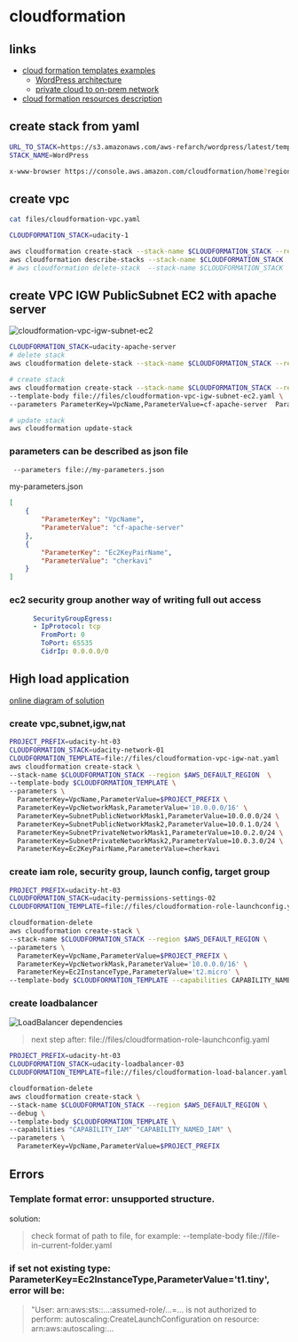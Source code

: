 # cloudformation
## links
* [cloud formation templates examples](https://github.com/orgs/aws-samples/repositories?q=cloudformation)
  * [WordPress architecture](https://github.com/aws-samples/aws-refarch-wordpress)
  * [private cloud to on-prem network](https://github.com/udacity/nd9991-c2-Infrastructure-as-Code-v1-Exercises_Solution/tree/master/lesson-2-Infrastructure%20as%20Code)
* [cloud formation resources description](https://docs.aws.amazon.com/AWSCloudFormation/latest/UserGuide/aws-template-resource-type-ref.html)

## create stack from yaml
```sh
URL_TO_STACK=https://s3.amazonaws.com/aws-refarch/wordpress/latest/templates/aws-refarch-wordpress-master-newvpc.yaml
STACK_NAME=WordPress

x-www-browser https://console.aws.amazon.com/cloudformation/home?region=us-east-1#/stacks/new?stackName=$STACK_NAME&templateURL=$URL_TO_STACK
```  

## create vpc
```sh
cat files/cloudformation-vpc.yaml
```
```sh
CLOUDFORMATION_STACK=udacity-1

aws cloudformation create-stack --stack-name $CLOUDFORMATION_STACK --region us-east-1 --template-body file://files/cloudformation-vpc.yaml
aws cloudformation describe-stacks --stack-name $CLOUDFORMATION_STACK
# aws cloudformation delete-stack  --stack-name $CLOUDFORMATION_STACK
```

## create VPC IGW PublicSubnet EC2 with apache server
![cloudformation-vpc-igw-subnet-ec2](https://user-images.githubusercontent.com/8113355/230791715-158046f5-8d08-465e-9389-18d3d1c46a0b.png)  
```sh
CLOUDFORMATION_STACK=udacity-apache-server
# delete stack 
aws cloudformation delete-stack --stack-name $CLOUDFORMATION_STACK --region us-east-1

# create stack
aws cloudformation create-stack --stack-name $CLOUDFORMATION_STACK --region us-east-1 --debug \
--template-body file://files/cloudformation-vpc-igw-subnet-ec2.yaml \
--parameters ParameterKey=VpcName,ParameterValue=cf-apache-server  ParameterKey=Ec2KeyPairName,ParameterValue=cherkavi

# update stack 
aws cloudformation update-stack 
```

### parameters can be described as json file
```sh
 --parameters file://my-parameters.json
```
my-parameters.json
```json
[
	{
		"ParameterKey": "VpcName",
		"ParameterValue": "cf-apache-server"
	}, 
	{
		"ParameterKey": "Ec2KeyPairName",
		"ParameterValue": "cherkavi"
	}
]
```

### ec2 security group another way of writing full out access
```yaml
      SecurityGroupEgress:
      - IpProtocol: tcp
        FromPort: 0
        ToPort: 65535
        CidrIp: 0.0.0.0/0
```

## High load application
[online diagram of solution](https://online.visual-paradigm.com/w/xqyroxcb/diagrams/#diagram:workspace=xqyroxcb&proj=2&id=33)

### create vpc,subnet,igw,nat
```sh
PROJECT_PREFIX=udacity-ht-03
CLOUDFORMATION_STACK=udacity-network-01
CLOUDFORMATION_TEMPLATE=file://files/cloudformation-vpc-igw-nat.yaml
aws cloudformation create-stack \
--stack-name $CLOUDFORMATION_STACK --region $AWS_DEFAULT_REGION  \
--template-body $CLOUDFORMATION_TEMPLATE \
--parameters \
  ParameterKey=VpcName,ParameterValue=$PROJECT_PREFIX \
  ParameterKey=VpcNetworkMask,ParameterValue='10.0.0.0/16' \
  ParameterKey=SubnetPublicNetworkMask1,ParameterValue=10.0.0.0/24 \
  ParameterKey=SubnetPublicNetworkMask2,ParameterValue=10.0.1.0/24 \
  ParameterKey=SubnetPrivateNetworkMask1,ParameterValue=10.0.2.0/24 \
  ParameterKey=SubnetPrivateNetworkMask2,ParameterValue=10.0.3.0/24 \
  ParameterKey=Ec2KeyPairName,ParameterValue=cherkavi
```

### create iam role, security group, launch config, target group
```sh
PROJECT_PREFIX=udacity-ht-03
CLOUDFORMATION_STACK=udacity-permissions-settings-02
CLOUDFORMATION_TEMPLATE=file://files/cloudformation-role-launchconfig.yaml

cloudformation-delete
aws cloudformation create-stack \
--stack-name $CLOUDFORMATION_STACK --region $AWS_DEFAULT_REGION \
--parameters \
  ParameterKey=VpcName,ParameterValue=$PROJECT_PREFIX \
  ParameterKey=VpcNetworkMask,ParameterValue='10.0.0.0/16' \
  ParameterKey=Ec2InstanceType,ParameterValue='t2.micro' \
--template-body $CLOUDFORMATION_TEMPLATE --capabilities CAPABILITY_NAMED_IAM
```

### create loadbalancer
![LoadBalancer dependencies](https://user-images.githubusercontent.com/8113355/235325676-6de6a5a6-4307-4269-8d74-8d5270b7aed2.png)  
> next step after: file://files/cloudformation-role-launchconfig.yaml
```sh
PROJECT_PREFIX=udacity-ht-03
CLOUDFORMATION_STACK=udacity-loadbalancer-03
CLOUDFORMATION_TEMPLATE=file://files/cloudformation-load-balancer.yaml

cloudformation-delete
aws cloudformation create-stack \
--stack-name $CLOUDFORMATION_STACK --region $AWS_DEFAULT_REGION \
--debug \
--template-body $CLOUDFORMATION_TEMPLATE \
--capabilities "CAPABILITY_IAM" "CAPABILITY_NAMED_IAM" \
--parameters \
  ParameterKey=VpcName,ParameterValue=$PROJECT_PREFIX  
```

## Errors
### Template format error: unsupported structure.
solution:
> check format of path to file, for example:
> --template-body file://file-in-current-folder.yaml


### if set not existing type: ParameterKey=Ec2InstanceType,ParameterValue='t1.tiny', error will be:
>  "User: arn:aws:sts::...:assumed-role/...=... is not authorized to perform: autoscaling:CreateLaunchConfiguration on resource: arn:aws:autoscaling:...
